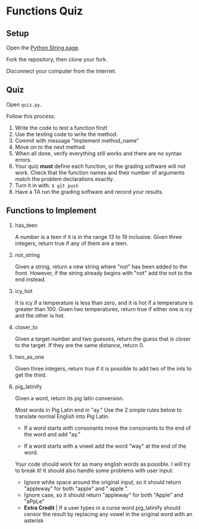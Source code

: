# Functions Quiz

## Setup

Open the [Python String page](https://docs.python.org/2/library/string.html).

Fork the repository, then clone your fork.

Disconnect your computer from the internet.

## Quiz

Open `quiz.py`.

Follow this process:

1. Write the code to test a function first!
2. Use the testing code to write the method.
3. Commit with message "Implement method_name"
4. Move on to the next method
5. When all done, verify everything still works and there are no syntax errors.
6. Your quiz **must** define each function, or the grading software will not work. Check that the function names and their number of arguments match the problem declarations exactly.
6. Turn it in with:
    ```$ git push```
7. Have a TA run the grading software and record your results.

## Functions to Implement

1. has_teen

    A number is a teen if it is in the range 13 to 19 inclusive. Given three integers, return true if any of them are a teen.
2. not_string

    Given a string, return a new string where "not" has been added to the front. However, if the string already begins with "not" add the not to the end instead.
3. icy_hot

    It is icy if a temperature is less than zero, and it is hot if a temperature is greater than 100. Given two temperatures, return true if either one is icy and the other is hot.
4. closer_to

    Given a target number and two guesses, return the guess that is closer to the target. If they are the same distance, return 0.
5. two_as_one

    Given three integers, return true if it is possible to add two of the ints to get the third.
6. pig_latinify

    Given a word, return its pig latin conversion. 
    
    Most words in Pig Latin end in "ay." Use the 2 simple rules below to translate normal English into Pig Latin.

    - If a word starts with consonants move the consonants to the end of the word and add "ay."
    
    - If a word starts with a vowel add the word "way" at the end of the word.

    Your code should work for as many english words as possible. I will try to break it! It should also handle some problems with user input:

    - Ignore white space around the original input, so it should return "appleway" for both "apple" and "   apple  ".
    - Ignore case, so it should return "appleway" for both "Apple" and "aPpLe"
    - **Extra Credit** | If a user types in a curse word pig_latinify should censor the result by replacing any vowel in the original word with an asterisk
